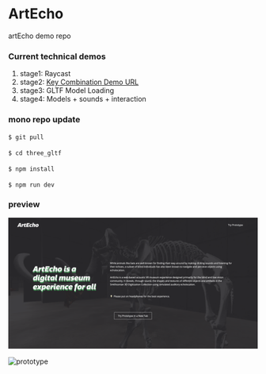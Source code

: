 # ArtEcho

artEcho demo repo

### Current technical demos

1. stage1: Raycast
1. stage2: [Key Combination Demo URL](https://artecho-demo-keypress.netlify.app/)
1. stage3: GLTF Model Loading
1. stage4: Models + sounds + interaction


### mono repo update
```
$ git pull

$ cd three_gltf

$ npm install

$ npm run dev
```



### preview
![home](img/artEcho_home.png)


![prototype](img/artEcho_00.png)


